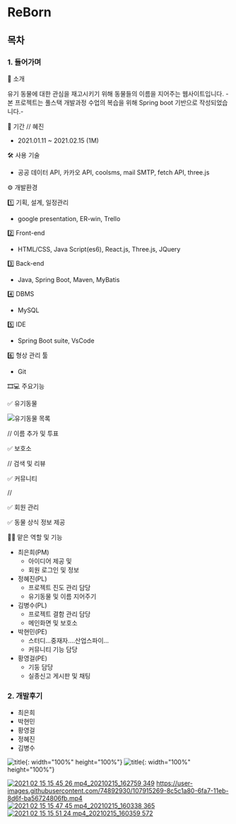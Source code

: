 # ReBorn

## 목차

### 1. 들어가며

📑 소개

유기 동물에 대한 관심을 재고시키기 위해 동물들의 이름을 지어주는 웹사이트입니다.
-본 프로젝트는 풀스택 개발과정 수업의 복습을 위해 Spring boot 기반으로 작성되었습니다.-

📆 기간   // 혜진

 - 2021.01.11 ~ 2021.02.15 (1M)

🛠 사용 기술 

 - 공공 데이터 API, 카카오 API, coolsms, mail SMTP, fetch API, three.js

⚙ 개발환경

 1️⃣ 기획, 설계, 일정관리

  - google presentation, ER-win, Trello

 2️⃣ Front-end

  - HTML/CSS, Java Script(es6), React.js, Three.js, JQuery

 3️⃣ Back-end

  - Java, Spring Boot, Maven, MyBatis

 4️⃣ DBMS

  - MySQL

 5️⃣ IDE

  - Spring Boot suite, VsCode

 6️⃣ 형상 관리 툴

  - Git

🎞💻 주요기능


✅ 유기동물

![유기동물 목록](https://user-images.githubusercontent.com/67853050/107916610-e78f0c80-6fa9-11eb-90a5-6abc0cb63c86.gif)

// 이름 추가 및 투표

✅ 보호소

// 검색 및 리뷰

✅ 커뮤니티

// 

✅ 회원 관리

✅ 동물 상식 정보 제공



👨‍🦲 맡은 역할 및 기능

- 최은희(PM)
    - 아이디어 제공 및
    - 회원 로그인 및 정보
- 정혜진(PL)
    - 프로젝트 진도 관리 담당
    - 유기동물 및 이름 지어주기
- 김병수(PL)
    - 프로젝트 결함 관리 담당
    - 메인화면 및 보호소
- 박현민(PE)
    - 스터디...중재자....산업스파이...
    - 커뮤니티 기능 담당
- 황영걸(PE)
    - 기둥 담당
    - 실종신고 게시판 및 채팅

### 2. 개발후기

- 최은희
- 박현민
- 황영걸
- 정혜진
- 김병수

![title](/img/myImg.png){: width="100%" height="100%"}
![title](https://imgur.com/gfXbJSe){: width="100%" height="100%"}











[![2021 02 15 15 45 26 mp4_20210215_162759 349](https://user-images.githubusercontent.com/74892930/107917181-d85c8e80-6faa-11eb-8817-a472245cdfe0.jpg)](https://user-images.githubusercontent.com/74892930/107915267-8a925700-6fa7-11eb-856a-1bb3c162a796.mp4)
https://user-images.githubusercontent.com/74892930/107915269-8c5c1a80-6fa7-11eb-8d6f-ba56724806fb.mp4
[![2021 02 15 15 47 45 mp4_20210215_160338 365](https://user-images.githubusercontent.com/74892930/107915352-ab5aac80-6fa7-11eb-9356-b9b81396480e.jpg)](https://user-images.githubusercontent.com/74892930/107915269-8c5c1a80-6fa7-11eb-8d6f-ba56724806fb.mp4)
[![2021 02 15 15 51 24 mp4_20210215_160359 572](https://user-images.githubusercontent.com/74892930/107915353-ab5aac80-6fa7-11eb-9203-f41559210c68.jpg)](https://user-images.githubusercontent.com/74892930/107915271-8cf4b100-6fa7-11eb-81fe-75c949e986f5.mp4)

